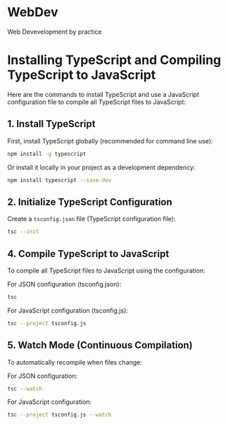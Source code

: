 # WebDev

Web Devevelopment by practice

# Installing TypeScript and Compiling TypeScript to JavaScript

Here are the commands to install TypeScript and use a JavaScript configuration file to compile all TypeScript files to JavaScript:

## 1. Install TypeScript

First, install TypeScript globally (recommended for command line use):

```bash
npm install -g typescript
```

Or install it locally in your project as a development dependency:

```bash
npm install typescript --save-dev
```

## 2. Initialize TypeScript Configuration

Create a `tsconfig.json` file (TypeScript configuration file):

```bash
tsc --init
```

## 4. Compile TypeScript to JavaScript

To compile all TypeScript files to JavaScript using the configuration:

For JSON configuration (tsconfig.json):

```bash
tsc
```

For JavaScript configuration (tsconfig.js):

```bash
tsc --project tsconfig.js
```

## 5. Watch Mode (Continuous Compilation)

To automatically recompile when files change:

For JSON configuration:

```bash
tsc --watch
```

For JavaScript configuration:

```bash
tsc --project tsconfig.js --watch
```
